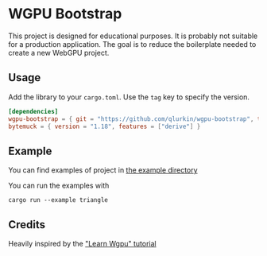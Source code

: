 # WGPU Bootstrap

This project is designed for educational purposes. It is probably not suitable for a production application.
The goal is to reduce the boilerplate needed to create a new WebGPU project.

## Usage

Add the library to your `cargo.toml`. Use the `tag` key to specify the version.

```toml
[dependencies]
wgpu-bootstrap = { git = "https://github.com/qlurkin/wgpu-bootstrap", tag = "v0.4.2" }
bytemuck = { version = "1.18", features = ["derive"] }
```

## Example

You can find examples of project in [the example directory](https://github.com/qlurkin/wgpu-bootstrap/tree/main/examples)

You can run the examples with

```shell
cargo run --example triangle
```

## Credits

Heavily inspired by the ["Learn Wgpu" tutorial](https://sotrh.github.io/learn-wgpu)
